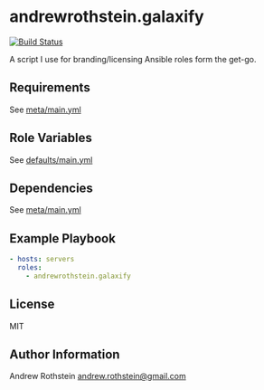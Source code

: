 andrewrothstein.galaxify
===========================
[![Build Status](https://travis-ci.org/andrewrothstein/ansible-galaxify.svg?branch=master)](https://travis-ci.org/andrewrothstein/ansible-galaxify)

A script I use for branding/licensing Ansible roles form the get-go.

Requirements
------------

See [meta/main.yml](meta/main.yml)

Role Variables
--------------

See [defaults/main.yml](defaults/main.yml)

Dependencies
------------

See [meta/main.yml](meta/main.yml)

Example Playbook
----------------

```yml
- hosts: servers
  roles:
    - andrewrothstein.galaxify
```

License
-------

MIT

Author Information
------------------

Andrew Rothstein <andrew.rothstein@gmail.com>
